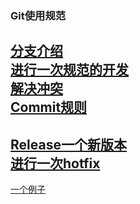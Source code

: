 ### Git使用规范


[分支介绍](./introduceBranchs.md)  
[进行一次规范的开发](./startDevelop.md)  
[解决冲突](./handleConflict.md)  
[Commit规则](./commitRules.md)  
---
[Release一个新版本]()  
[进行一次hotfix]()  
---
[一个例子](./demo.md)  

